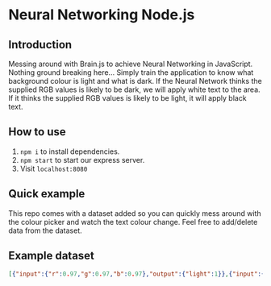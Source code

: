 # Neural Networking Node.js

## Introduction
Messing around with Brain.js to achieve Neural Networking in JavaScript.  
Nothing ground breaking here... Simply train the application to know what background colour is light and what is dark. If the Neural Network thinks the supplied RGB values is likely to be dark, we will apply white text to the area. If it thinks the supplied RGB values is likely to be light, it will apply black text.

## How to use
1. `npm i` to install dependencies.
2. `npm start` to start our express server.
3. Visit `localhost:8080`

## Quick example
This repo comes with a dataset added so you can quickly mess around with the colour picker and watch the text colour change. Feel free to add/delete data from the dataset. 

## Example dataset
```JSON
[{"input":{"r":0.97,"g":0.97,"b":0.97},"output":{"light":1}},{"input":{"r":0,"g":0,"b":0},"output":{"dark":1}},{"input":{"r":0,"g":1,"b":0.12},"output":{"light":1}},{"input":{"r":0,"g":0.23,"b":1},"output":{"dark":1}},{"input":{"r":0.07,"g":0.41,"b":0},"output":{"dark":1}}]
```